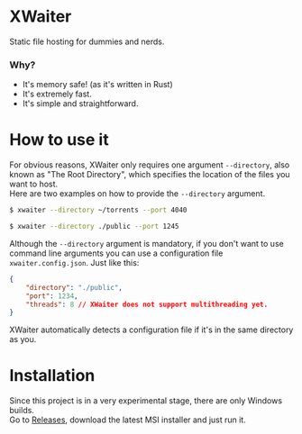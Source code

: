 # XWaiter
Static file hosting for dummies and nerds.
### Why?
- It's memory safe! (as it's written in Rust)
- It's extremely fast.
- It's simple and straightforward.
# How to use it
For obvious reasons, XWaiter only requires one argument `--directory`, also known as "The Root Directory", which specifies the location of the files you want to host.\
Here are two examples on how to provide the `--directory` argument.  
```bash
$ xwaiter --directory ~/torrents --port 4040 
```
```bash
$ xwaiter --directory ./public --port 1245 
```
Although the `--directory` argument is mandatory, if you don't want to use command line arguments you can use a configuration file `xwaiter.config.json`. Just like this:
```json
{
    "directory": "./public",
    "port": 1234,
    "threads": 8 // XWaiter does not support multithreading yet.
}
```
XWaiter automatically detects a configuration file if it's in the same directory as you.
# Installation
Since this project is in a very experimental stage, there are only Windows builds. \
Go to [Releases](https://github.com/raycast6000/xwaiter/releases), download the latest MSI installer and just run it.